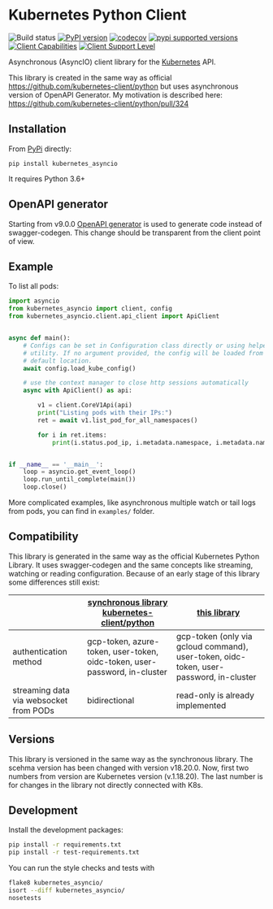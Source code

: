 # Kubernetes Python Client

![Build status](https://github.com/tomplus/kubernetes_asyncio/workflows/Tests/badge.svg)
[![PyPI version](https://badge.fury.io/py/kubernetes_asyncio.svg)](https://badge.fury.io/py/kubernetes_asyncio)
[![codecov](https://codecov.io/gh/tomplus/kubernetes_asyncio/branch/master/graph/badge.svg)](https://codecov.io/gh/tomplus/kubernetes_asyncio)
[![pypi supported versions](https://img.shields.io/pypi/pyversions/kubernetes_asyncio.svg)](https://pypi.python.org/pypi/kubernetes_asyncio)
[![Client Capabilities](https://img.shields.io/badge/Kubernetes%20client-Silver-blue.svg?style=flat&colorB=C0C0C0&colorA=306CE8)](http://bit.ly/kubernetes-client-capabilities-badge)
[![Client Support Level](https://img.shields.io/badge/kubernetes%20client-beta-green.svg?style=flat&colorA=306CE8)](http://bit.ly/kubernetes-client-support-badge)

Asynchronous (AsyncIO) client library for the [Kubernetes](http://kubernetes.io/) API.

This library is created in the same way as official https://github.com/kubernetes-client/python but uses asynchronous version of OpenAPI Generator.
My motivation is described here: https://github.com/kubernetes-client/python/pull/324

## Installation

From [PyPi](https://pypi.python.org/pypi/kubernetes_asyncio/) directly:

```
pip install kubernetes_asyncio
```

It requires Python 3.6+

## OpenAPI generator

Starting from v9.0.0 [OpenAPI generator](https://github.com/openapitools/openapi-generator) is used to generate code instead of
swagger-codegen. This change should be transparent from the client point of view.

## Example

To list all pods:

```python
import asyncio
from kubernetes_asyncio import client, config
from kubernetes_asyncio.client.api_client import ApiClient


async def main():
    # Configs can be set in Configuration class directly or using helper
    # utility. If no argument provided, the config will be loaded from
    # default location.
    await config.load_kube_config()

    # use the context manager to close http sessions automatically
    async with ApiClient() as api:

        v1 = client.CoreV1Api(api)
        print("Listing pods with their IPs:")
        ret = await v1.list_pod_for_all_namespaces()

        for i in ret.items:
            print(i.status.pod_ip, i.metadata.namespace, i.metadata.name)


if __name__ == '__main__':
    loop = asyncio.get_event_loop()
    loop.run_until_complete(main())
    loop.close()
```

More complicated examples, like asynchronous multiple watch or tail logs from pods,
you can find in `examples/` folder.


## Compatibility

This library is generated in the same way as the official Kubernetes Python Library. It uses swagger-codegen and the same concepts
like streaming, watching or reading configuration. Because of an early stage of this library some differences still exist:

|  | [synchronous library kubernetes-client/python](https://github.com/kubernetes-client/python) | [this library](https://github.com/tomplus/kubernetes_asyncio/) |
|--|--------------------------------------------------------------------|---------------------------------------------------------------|
| authentication method | gcp-token, azure-token, user-token, oidc-token, user-password, in-cluster | gcp-token (only via gcloud command), user-token, oidc-token, user-password, in-cluster |
| streaming data via websocket from PODs | bidirectional | read-only is already implemented |

## Versions

This library is versioned in the same way as the synchronous library.
The scehma version has been changed with version v18.20.0. Now, first
two numbers from version are Kubernetes version (v.1.18.20). The last
number is for changes in the library not directly connected with K8s.

## Development
Install the development packages:

```bash
pip install -r requirements.txt
pip install -r test-requirements.txt
```

You can run the style checks and tests with

```bash
flake8 kubernetes_asyncio/
isort --diff kubernetes_asyncio/
nosetests
```
